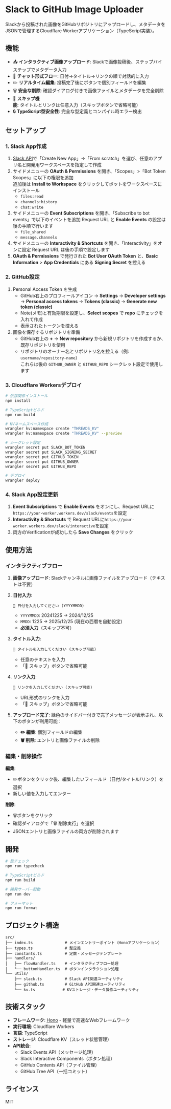 # Slack to GitHub Image Uploader

Slackから投稿された画像をGitHubリポジトリにアップロードし、メタデータをJSONで管理するCloudflare Workerアプリケーション（TypeScript実装）。

## 機能

- 📤 **インタラクティブ画像アップロード**: Slackで画像投稿後、ステップバイステップでメタデータ入力
- 💬 **チャット形式フロー**: 日付→タイトル→リンクの順で対話的に入力
- ✏️ **リアルタイム編集**: 投稿完了後にボタンで個別フィールドを編集
- 🗑️ **安全な削除**: 確認ダイアログ付きで画像ファイルとメタデータを完全削除
- 🎯 **スキップ機能**: タイトルとリンクは任意入力（スキップボタンで省略可能）
- 🔒 **TypeScript型安全性**: 完全な型定義とコンパイル時エラー検出

## セットアップ

### 1. Slack App作成

1. [Slack API](https://api.slack.com/apps)で「Create New App」→「From scratch」を選び、任意のアプリ名と開発用ワークスペースを指定して作成
2. サイドメニューの **OAuth & Permissions** を開き、「Scopes」>「Bot Token Scopes」に以下の権限を追加  
   追加後は **Install to Workspace** をクリックしてボットをワークスペースにインストール
   - `files:read`
   - `channels:history`
   - `chat:write`
3. サイドメニューの **Event Subscriptions** を開き、「Subscribe to bot events」で以下のイベントを追加
   Request URL と **Enable Events** の設定は後の手順で行います
   - `file_shared`
   - `message.channels`
4. サイドメニューの **Interactivity & Shortcuts** を開き、「Interactivity」をオンに設定
   Request URL は後の手順で設定します
5. **OAuth & Permissions** で発行された **Bot User OAuth Token** と、**Basic Information** > **App Credentials** にある **Signing Secret** を控える

### 2. GitHub設定

1. Personal Access Token を生成
   - GitHub右上のプロフィールアイコン → **Settings** → **Developer settings** → **Personal access tokens** → **Tokens (classic)** → **Generate new token (classic)**
   - Note(メモ)と有効期限を設定し、**Select scopes** で **repo** にチェックを入れて作成
   - 表示されたトークンを控える
2. 画像を保存するリポジトリを準備
   - GitHub右上の **+** → **New repository** から新規リポジトリを作成するか、既存リポジトリを使用
   - リポジトリのオーナー名とリポジトリ名を控える（例: `username/repository-name`）  
     これらは後の `GITHUB_OWNER` と `GITHUB_REPO` シークレット設定で使用します

### 3. Cloudflare Workersデプロイ

```bash
# 依存関係インストール
npm install

# TypeScriptビルド
npm run build

# KVネームスペース作成
wrangler kv:namespace create "THREADS_KV"
wrangler kv:namespace create "THREADS_KV" --preview

# シークレット設定
wrangler secret put SLACK_BOT_TOKEN
wrangler secret put SLACK_SIGNING_SECRET
wrangler secret put GITHUB_TOKEN
wrangler secret put GITHUB_OWNER
wrangler secret put GITHUB_REPO

# デプロイ
wrangler deploy
```

### 4. Slack App設定更新

1. **Event Subscriptions** で **Enable Events** をオンにし、Request URLに`https://your-worker.workers.dev/slack/events`を設定
2. **Interactivity & Shortcuts** で Request URLに`https://your-worker.workers.dev/slack/interactive`を設定
3. 両方のVerificationが成功したら **Save Changes** をクリック

## 使用方法

### インタラクティブフロー

1. **画像アップロード**: 
   Slackチャンネルに画像ファイルをアップロード（テキストは不要）

2. **日付入力**:
   ```
   📅 日付を入力してください (YYYYMMDD)
   ```
   - `YYYYMMDD`: 20241225 → 2024/12/25
   - `MMDD`: 1225 → 2025/12/25 (現在の西暦を自動設定)
   - **必須入力**（スキップ不可）

3. **タイトル入力**:
   ```
   📝 タイトルを入力してください (スキップ可能)
   ```
   - 任意のテキストを入力
   - 「📝 スキップ」ボタンで省略可能

4. **リンク入力**:
   ```
   🔗 リンクを入力してください (スキップ可能)
   ```
   - URL形式のリンクを入力
   - 「🔗 スキップ」ボタンで省略可能

5. **アップロード完了**:
   緑色のサイドバー付きで完了メッセージが表示され、以下のボタンが利用可能：
   - **✏️ 編集**: 個別フィールドの編集
   - **🗑️ 削除**: エントリと画像ファイルの削除

### 編集・削除操作

**編集**:
- ✏️ボタンをクリック後、編集したいフィールド（日付/タイトル/リンク）を選択
- 新しい値を入力してエンター

**削除**:
- 🗑️ボタンをクリック
- 確認ダイアログで「🗑️ 削除実行」を選択
- JSONエントリと画像ファイルの両方が削除されます

## 開発

```bash
# 型チェック
npm run typecheck

# TypeScriptビルド
npm run build

# 開発サーバー起動
npm run dev

# フォーマット
npm run format
```

## プロジェクト構造

```
src/
├── index.ts              # メインエントリーポイント（Honoアプリケーション）
├── types.ts              # 型定義
├── constants.ts          # 定数・メッセージテンプレート
├── handlers/
│   ├── flowHandler.ts    # インタラクティブフロー処理
│   └── buttonHandler.ts  # ボタンインタラクション処理
└── utils/
    ├── slack.ts          # Slack API関連ユーティリティ
    ├── github.ts         # GitHub API関連ユーティリティ
    └── kv.ts            # KVストレージ・データ操作ユーティリティ
```

## 技術スタック

- **フレームワーク**: [Hono](https://hono.dev/) - 軽量で高速なWebフレームワーク
- **実行環境**: Cloudflare Workers
- **言語**: TypeScript
- **ストレージ**: Cloudflare KV（スレッド状態管理）
- **API統合**: 
  - Slack Events API（メッセージ処理）
  - Slack Interactive Components（ボタン処理）
  - GitHub Contents API（ファイル管理）
  - GitHub Tree API（一括コミット）

## ライセンス

MIT
